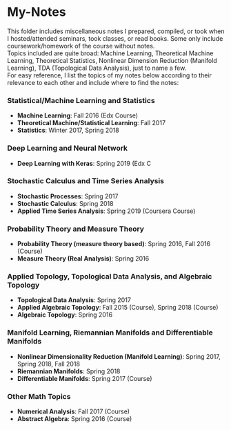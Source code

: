 # My-Notes
This folder includes miscellaneous notes I prepared, compiled, or took when I hosted/attended seminars, took classes, or read books. Some only include coursework/homework of the course without notes.<br>
Topics included are quite broad: Machine Learning, Theoretical Machine Learning, Theoretical Statistics, 
Nonlinear Dimension Reduction (Manifold Learning), TDA (Topological Data Analysis), just to name a few. <br>
For easy reference, I list the topics of my notes below according to their relevance to each other and include where to find the notes:

### Statistical/Machine Learning and Statistics
* **Machine Learning**: Fall 2016 (Edx Course)
* **Theoretical Machine/Statistical Learning**: Fall 2017
* **Statistics**: Winter 2017, Spring 2018

### Deep Learning and Neural Network
* **Deep Learning with Keras**: Spring 2019 (Edx C

### Stochastic Calculus and Time Series Analysis
* **Stochastic Processes**: Spring 2017
* **Stochastic Calculus**: Spring 2018
* **Applied Time Series Analysis**: Spring 2019 (Coursera Course)

### Probability Theory and Measure Theory
* **Probability Theory (measure theory based)**: Spring 2016, Fall 2016 (Course)
* **Measure Theory (Real Analysis)**: Spring 2016

### Applied Topology, Topological Data Analysis, and Algebraic Topology
* **Topological Data Analysis**: Spring 2017
* **Applied Algebraic Topology**: Fall 2015 (Course), Spring 2018 (Course)
* **Algebraic Topology**: Spring 2016

### Manifold Learning, Riemannian Manifolds and Differentiable Manifolds
* **Nonlinear Dimensionality Reduction (Manifold Learning)**: Spring 2017, Spring 2018, Fall 2018
* **Riemannian Manifolds**: Spring 2018
* **Differentiable Manifolds**: Spring 2017 (Course)

### Other Math Topics
* **Numerical Analysis**: Fall 2017 (Course)
* **Abstract Algebra**: Spring 2016 (Course)

